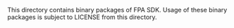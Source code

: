 This directory contains binary packages of FPA SDK.
Usage of these binary packages is subject to LICENSE from this directory.
